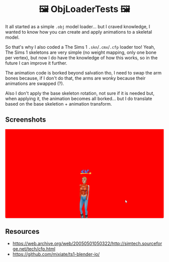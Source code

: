 <h1 align="center">🖼️ ObjLoaderTests 🖼️</h1>

It all started as a simple `.obj` model loader... but I craved knowledge, I wanted to know how you can create and apply animations to a skeletal model.

So that's why I also coded a The Sims 1 `.skn`/`.cmx`/`.cfp` loader too! Yeah, The Sims 1 skeletons are very simple (no weight mapping, only one bone per vertex), but now I do have the knowledge of how this works, so in the future I can improve it further.

The animation code is borked beyond salvation tho, I need to swap the arm bones because, if I don't do that, the arms are wonky because their animations are swapped (?).

Also I don't apply the base skeleton rotation, not sure if it is needed but, when applying it, the animation becomes all borked... but I do translate based on the base skeletion + animation transform.

## Screenshots

<p align="center">
<img src="media/loop.gif" align="center">
</p>

## Resources

* https://web.archive.org/web/20050501050322/http://simtech.sourceforge.net/tech/cfp.html
* https://github.com/mixiate/ts1-blender-io/